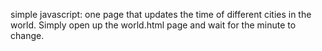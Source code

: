 simple javascript: one page that updates the time of different cities in the world. Simply open up the world.html page and wait for the minute to change.
